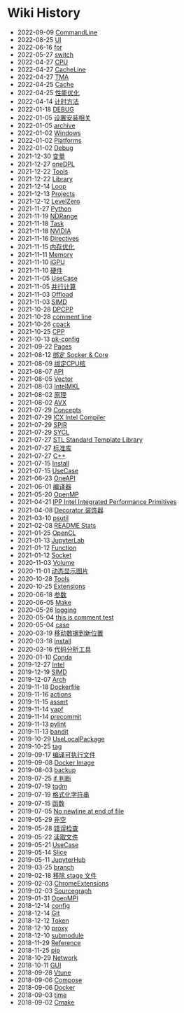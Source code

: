 # Wiki History

- 2022-09-09   [CommandLine](/0020_OPT_Tools_Vtune_CommandLine)
- 2022-08-25   [UI](/0051_Hypervisor_Docker_UI)
- 2022-06-16   [for](/0101_Programing_Shell_for)
- 2022-05-27   [switch](/0081_Programing_CPP_switch)
- 2022-04-27   [CPU](/0002_Hardware_CPU)
- 2022-04-27   [CacheLine](/0017_OPT_Memory_CacheLine)
- 2022-04-27   [TMA](/0021_OPT_TMA)
- 2022-04-25   [Cache](/0016_Hardware_Memory_Cache)
- 2022-04-25   [性能优化](/0014_OPT)
- 2022-04-14   [计时方法](/0084_Programing_CPP_CountTime)
- 2022-01-18   [DEBUG](/0038_OPT_PARA_DPCPP_DEBUG)
- 2022-01-05   [设置安装相关](/0059_Build_Cmake_InstallFiles)
- 2022-01-05   [archive](/0118_Tools_Git_archive)
- 2022-01-02   [Windows](/0061_Build_Cmake_Windows)
- 2022-01-02   [Platforms](/0058_Build_Cmake_Platforms)
- 2022-01-02   [Debug](/0057_Build_Cmake_Debug)
- 2021-12-30   [变量](/0056_Build_Cmake_VAR)
- 2021-12-27   [oneDPL](/0075_OPT_LIB_OneAPI_oneDPL)
- 2021-12-22   [Tools](/0011_Programing_Library_Tools)
- 2021-12-22   [Library](/0010_Programing_Library)
- 2021-12-14   [Loop](/0018_OPT_Loop)
- 2021-12-13   [Projects](/0039_OPT_PARA_SYCL_Projects)
- 2021-12-12   [LevelZero](/0037_OPT_PARA_DPCPP_LevelZero)
- 2021-11-27   [Python](/0078_Programing_Python)
- 2021-11-19   [NDRange](/0042_OPT_PARA_NDRange)
- 2021-11-18   [Task](/0030_OPT_PARA_OpenMP_Task)
- 2021-11-18   [NVIDIA](/0006_Hardware_GPU_NVIDIA)
- 2021-11-16   [Directives](/0029_OPT_PARA_OpenMP_Directives)
- 2021-11-15   [内存优化](/0015_OPT_Memory)
- 2021-11-11   [Memory](/0004_Hardware_Memory)
- 2021-11-10   [iGPU](/0005_Hardware_GPU_iGPU)
- 2021-11-10   [硬件](/0001_Hardware)
- 2021-11-05   [UseCase](/0025_OPT_PARA_OpenMP_UseCase)
- 2021-11-05   [并行计算](/0022_OPT_PARA)
- 2021-11-03   [Offload](/0028_OPT_PARA_OpenMP_Offload)
- 2021-11-03   [SIMD](/0027_OPT_PARA_OpenMP_SIMD)
- 2021-10-28   [DPCPP](/0036_OPT_PARA_DPCPP)
- 2021-10-28   [comment line](/0055_Build_Cmake_语法)
- 2021-10-26   [cpack](/0062_Build_Cmake_cpack)
- 2021-10-25   [CPP](/0067_Tools_Jupyter_CPP)
- 2021-10-13   [pk-config](/0064_Build_pkgconfig)
- 2021-09-22   [Pages](/0126_Tools_Github_Pages)
- 2021-08-12   [绑定 Socker & Core](/0033_OPT_BindSocketCore)
- 2021-08-09   [绑定CPU核](/0026_OPT_PARA_OpenMP_BindCore)
- 2021-08-07   [API](/0024_OPT_PARA_OpenMP_API)
- 2021-08-05   [Vector](/0080_Programing_CPP_Vector)
- 2021-08-03   [IntelMKL](/0074_OPT_LIB_OneAPI_IntelMKL)
- 2021-08-02   [原理](/0008_Hardware_SIMD_原理)
- 2021-08-02   [AVX](/0009_Hardware_SIMD_AVX)
- 2021-07-29   [Concepts](/0041_OPT_PARA_SYCL_Concepts)
- 2021-07-29   [ICX Intel Compiler](/0013_Programing_Compiler_ICX)
- 2021-07-29   [SPIR](/0040_OPT_PARA_SYCL_SPIR)
- 2021-07-29   [SYCL](/0031_OPT_PARA_SYCL)
- 2021-07-27   [STL Standard Template Library](/0083_Programing_CPP_STL)
- 2021-07-27   [标准库](/0082_Programing_CPP_StandardLibrary)
- 2021-07-27   [C++](/0077_Programing_CPP)
- 2021-07-15   [Install](/0054_Build_Cmake_Install)
- 2021-07-15   [UseCase](/0060_Build_Cmake_UseCase)
- 2021-06-23   [OneAPI](/0076_OPT_LIB_OneAPI)
- 2021-06-01   [编译器](/0012_Programing_Compiler)
- 2021-05-20   [OpenMP](/0023_OPT_PARA_OpenMP)
- 2021-04-21   [IPP Intel Integrated Performance Primitives](/0032_OPT_LIB_IPP)
- 2021-04-08   [Decorator 装饰器](/0088_Programing_Python_Decorator)
- 2021-03-10   [psutil](/0098_Programing_Python_psutil)
- 2021-02-08   [README Stats](/0127_Tools_Github_Pages_ReadmeStats)
- 2021-01-25   [OpenCL](/0034_OPT_PARA_OpenCL)
- 2021-01-13   [JupyterLab](/0065_Tools_Jupyter_JupyterLab)
- 2021-01-12   [Function](/0110_Programing_Socket_Function)
- 2021-01-12   [Socket](/0109_Programing_Socket)
- 2020-11-03   [Volume](/0049_Hypervisor_Docker_Volume)
- 2020-11-01   [动态显示图片](/0072_Tools_Jupyter_ShowImageDynamic)
- 2020-10-28   [Tools](/0050_Hypervisor_Docker_Tools)
- 2020-10-25   [Extensions](/0071_Tools_Jupyter_Extensions)
- 2020-06-18   [参数](/0106_Programing_Shell_ARG)
- 2020-06-05   [Make](/0063_Build_Make)
- 2020-05-26   [logging](/0097_Programing_Python_logging)
- 2020-05-04   [this is comment test](/0105_Programing_Shell_comment)
- 2020-05-04   [case](/0103_Programing_Shell_case)
- 2020-03-19   [移动数据到新位置](/0052_Hypervisor_Docker_MoveData)
- 2020-03-18   [Install](/0035_OPT_PARA_OpenCL_Install)
- 2020-03-16   [代码分析工具](/0090_Programing_Python_CodeAnalysis)
- 2020-01-10   [Conda](/0073_Tools_Conda)
- 2019-12-27   [Intel](/0003_Hardware_CPU_Intel)
- 2019-12-19   [SIMD](/0007_Hardware_SIMD)
- 2019-12-07   [Arch](/0069_Tools_Jupyter_Arch)
- 2019-11-18   [Dockerfile](/0048_Hypervisor_Docker_Dockerfile)
- 2019-11-16   [actions](/0122_Tools_Github_actions)
- 2019-11-15   [assert](/0094_Programing_Python_assert)
- 2019-11-14   [yapf](/0093_Programing_Python_CodeAnalysis_yapf)
- 2019-11-14   [precommit](/0117_Tools_Git_precommit)
- 2019-11-13   [pylint](/0092_Programing_Python_CodeAnalysis_pylint)
- 2019-11-13   [bandit](/0091_Programing_Python_CodeAnalysis_bandit)
- 2019-10-29   [UseLocalPackage](/0068_Tools_Jupyter_UseLocalPackage)
- 2019-10-25   [tag](/0116_Tools_Git_tag)
- 2019-09-17   [编译可执行文件](/0089_Programing_Python_BuildExe)
- 2019-09-08   [Docker Image](/0070_Tools_Jupyter_DockerImage)
- 2019-08-03   [backup](/0121_Tools_Github_backup)
- 2019-07-25   [if  判断](/0102_Programing_Shell_if)
- 2019-07-19   [tqdm](/0099_Programing_Python_tqdm)
- 2019-07-19   [格式化字符串](/0087_Programing_Python_FormatString)
- 2019-07-15   [函数](/0100_Programing_Shell_Function)
- 2019-07-05   [No newline at end of file](/0120_Tools_Git_NoNewline)
- 2019-05-29   [非空](/0085_Programing_Python_List)
- 2019-05-28   [错误检查](/0107_Programing_Shell_ErrorCheck)
- 2019-05-22   [读取文件](/0104_Programing_Shell_ReadFile)
- 2019-05-21   [UseCase](/0108_Programing_Shell_UseCase)
- 2019-05-14   [Slice](/0086_Programing_Python_Slice)
- 2019-05-11   [JupyterHub](/0066_Tools_Jupyter_JupyterHub)
- 2019-03-25   [branch](/0115_Tools_Git_branch)
- 2019-02-18   [移除 stage 文件](/0119_Tools_Git_RMStageFile)
- 2019-02-03   [ChromeExtensions](/0124_Tools_Github_ChromeExtensions)
- 2019-02-03   [Sourcegraph](/0125_Tools_Github_ChromeExtensions_Sourcegraph)
- 2019-01-31   [OpenMPI](/0043_OPT_PARA_OpenMPI)
- 2018-12-14   [config](/0112_Tools_Git_config)
- 2018-12-14   [Git](/0111_Tools_Git)
- 2018-12-12   [Token](/0123_Tools_Github_Token)
- 2018-12-10   [proxy](/0113_Tools_Git_proxy)
- 2018-12-10   [submodule](/0114_Tools_Git_submodule)
- 2018-11-29   [Reference](/0079_Programing_Shell)
- 2018-11-25   [pip](/0095_Programing_Python_pip)
- 2018-10-29   [Network](/0045_Hypervisor_Docker_Network)
- 2018-10-11   [GUI](/0046_Hypervisor_Docker_GUI)
- 2018-09-28   [Vtune](/0019_OPT_Tools_Vtune)
- 2018-09-06   [Compose](/0047_Hypervisor_Docker_Compose)
- 2018-09-06   [Docker](/0044_Hypervisor_Docker)
- 2018-09-03   [time](/0096_Programing_Python_time)
- 2018-09-02   [Cmake](/0053_Build_Cmake)

